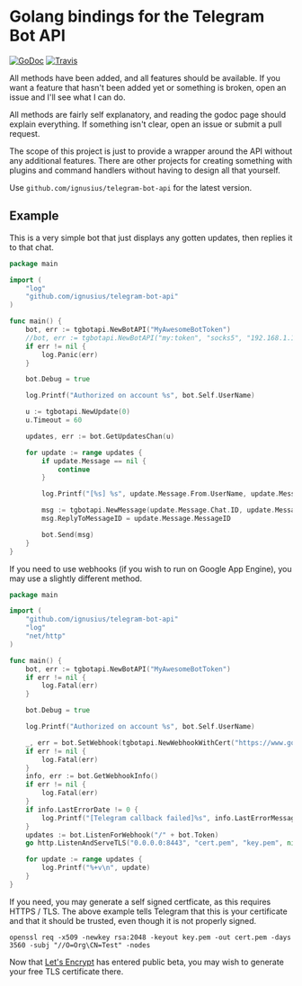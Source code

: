 # Golang bindings for the Telegram Bot API

[![GoDoc](https://godoc.org/github.com/"github.com/ignusius/telegram-bot-api"?status.svg)](http://godoc.org/github.com/ignusius/telegram-bot-api)
[![Travis](https://travis-ci.org/ignusius/telegram-bot-api.svg)](https://travis-ci.org/ignusius/telegram-bot-api)

All methods have been added, and all features should be available.
If you want a feature that hasn't been added yet or something is broken,
open an issue and I'll see what I can do.

All methods are fairly self explanatory, and reading the godoc page should
explain everything. If something isn't clear, open an issue or submit
a pull request.

The scope of this project is just to provide a wrapper around the API
without any additional features. There are other projects for creating
something with plugins and command handlers without having to design
all that yourself.

Use `github.com/ignusius/telegram-bot-api` for the latest
version.

## Example

This is a very simple bot that just displays any gotten updates,
then replies it to that chat.

```go
package main

import (
	"log"
	"github.com/ignusius/telegram-bot-api"
)

func main() {
	bot, err := tgbotapi.NewBotAPI("MyAwesomeBotToken")
	//bot, err := tgbotapi.NewBotAPI("my:token", "socks5", "192.168.1.1:1080", nil)   //SOCKS5 Proxy
	if err != nil {
		log.Panic(err)
	}

	bot.Debug = true

	log.Printf("Authorized on account %s", bot.Self.UserName)

	u := tgbotapi.NewUpdate(0)
	u.Timeout = 60

	updates, err := bot.GetUpdatesChan(u)

	for update := range updates {
		if update.Message == nil {
			continue
		}

		log.Printf("[%s] %s", update.Message.From.UserName, update.Message.Text)

		msg := tgbotapi.NewMessage(update.Message.Chat.ID, update.Message.Text)
		msg.ReplyToMessageID = update.Message.MessageID

		bot.Send(msg)
	}
}
```

If you need to use webhooks (if you wish to run on Google App Engine),
you may use a slightly different method.

```go
package main

import (
	"github.com/ignusius/telegram-bot-api"
	"log"
	"net/http"
)

func main() {
	bot, err := tgbotapi.NewBotAPI("MyAwesomeBotToken")
	if err != nil {
		log.Fatal(err)
	}

	bot.Debug = true

	log.Printf("Authorized on account %s", bot.Self.UserName)

	_, err = bot.SetWebhook(tgbotapi.NewWebhookWithCert("https://www.google.com:8443/"+bot.Token, "cert.pem"))
	if err != nil {
		log.Fatal(err)
	}
	info, err := bot.GetWebhookInfo()
	if err != nil {
		log.Fatal(err)
	}
	if info.LastErrorDate != 0 {
		log.Printf("[Telegram callback failed]%s", info.LastErrorMessage)
	}
	updates := bot.ListenForWebhook("/" + bot.Token)
	go http.ListenAndServeTLS("0.0.0.0:8443", "cert.pem", "key.pem", nil)

	for update := range updates {
		log.Printf("%+v\n", update)
	}
}
```

If you need, you may generate a self signed certficate, as this requires
HTTPS / TLS. The above example tells Telegram that this is your
certificate and that it should be trusted, even though it is not
properly signed.

    openssl req -x509 -newkey rsa:2048 -keyout key.pem -out cert.pem -days 3560 -subj "//O=Org\CN=Test" -nodes

Now that [Let's Encrypt](https://letsencrypt.org) has entered public beta,
you may wish to generate your free TLS certificate there.
